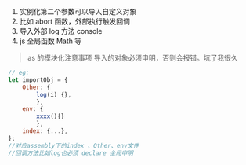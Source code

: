 1. 实例化第二个参数可以导入自定义对象
2. 比如 abort 函数，外部执行触发回调
3. 导入外部 log 方法 console
4. js 全局函数 Math 等

> as 的模块化注意事项
> 导入的对象必须申明，否则会报错。坑了我很久

```js
// eg:
let importObj = {
    Other: {
        log(i) {},
        },
    env: {
        xxxx(){}
        },
    index: {...},
};
//对应assembly下的index 、Other、env文件
//回调方法比如log也必须 declare 全局申明
```
